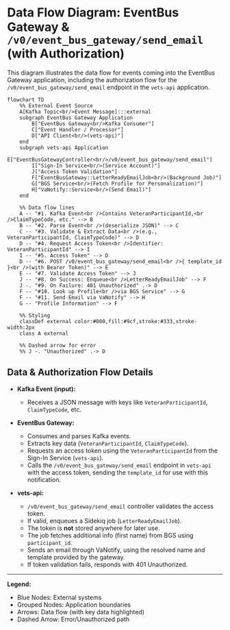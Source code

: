 # Data Flow Diagram: EventBus Gateway & `/v0/event_bus_gateway/send_email` (with Authorization)

This diagram illustrates the data flow for events coming into the EventBus Gateway application, including the authorization flow for the `/v0/event_bus_gateway/send_email` endpoint in the `vets-api` application.

```mermaid
flowchart TD
    %% External Event Source
    A[Kafka Topic<br/>Event Message]:::external
    subgraph EventBus Gateway Application
        B["EventBus Gateway<br/>Kafka Consumer"]
        C["Event Handler / Processor"]
        D["API Client<br/>(vets-api)"]
    end
    subgraph vets-api Application
        E["EventBusGatewayController<br/>/v0/event_bus_gateway/send_email"]
        I["Sign-In Service<br/>(Service Account)"]
        J["Access Token Validation"]
        F["EventBusGateway::LetterReadyEmailJob<br/>(Background Job)"]
        G["BGS Service<br/>(Fetch Profile for Personalization)"]
        H["VaNotify::Service<br/>(Send Email)"]
    end

    %% Data flow lines
    A -- "#1. Kafka Event<br />Contains VeteranParticipantId,<br />ClaimTypeCode, etc." --> B
    B -- "#2. Parse Event<br />(deserialize JSON)" --> C
    C -- "#3. Validate & Extract Data<br />(e.g., VeteranParticipantId, ClaimTypeCode)" --> D
    D -- "#4. Request Access Token<br />Identifier: VeteranParticipantId" --> I
    I -- "#5. Access Token" --> D
    D -- "#6. POST /v0/event_bus_gateway/send_email<br />{ template_id }<br />(with Bearer Token)" --> E
    E -- "#7. Validate Access Token" --> J
    J -- "#8. On Success: Enqueue<br />LetterReadyEmailJob" --> F
    J -. "#9. On Failure: 401 Unauthorized" .-> D
    F -- "#10. Look up Profile<br />via BGS Service" --> G
    F -- "#11. Send Email via VaNotify" --> H
    G -- "Profile Information" --> F

    %% Styling
    classDef external color:#000,fill:#9cf,stroke:#333,stroke-width:2px
    class A external

    %% Dashed arrow for error
    %% J -. "Unauthorized" .-> D
```

## Data & Authorization Flow Details

- **Kafka Event (input):**  
  - Receives a JSON message with keys like `VeteranParticipantId`, `ClaimTypeCode`, etc.

- **EventBus Gateway:**  
  - Consumes and parses Kafka events.
  - Extracts key data (`VeteranParticipantId`, `ClaimTypeCode`).
  - Requests an access token using the `VeteranParticipantId` from the Sign-In Service (`vets-api`).
  - Calls the `/v0/event_bus_gateway/send_email` endpoint in `vets-api` with the access token, sending the `template_id` for use with this notification.

- **vets-api:**
  - `/v0/event_bus_gateway/send_email` controller validates the access token.
  - If valid, enqueues a Sidekiq job (`LetterReadyEmailJob`).
  - The token is **not** stored anywhere for later use.
  - The job fetches additional info (first name) from BGS using `participant_id`.
  - Sends an email through VaNotify, using the resolved name and template provided by the gateway.
  - If token validation fails, responds with 401 Unauthorized.

---

**Legend:**
- Blue Nodes: External systems
- Grouped Nodes: Application boundaries
- Arrows: Data flow (with key data highlighted)
- Dashed Arrow: Error/Unauthorized path
